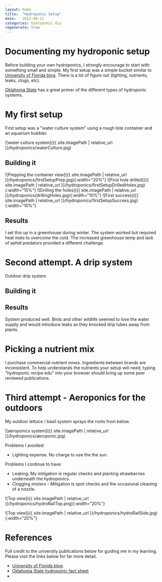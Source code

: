 ```yaml
---
layout: home
title:  "Hydroponic Setup"
date:   2022-09-11
categories: hydroponic diy 
regenerate: true
---
```

 

# Documenting my hydroponic setup
Before building your own hydroponics, I strongly encourage to start with something small and simple.  My first setup was a simple bucket similar to [University of Florida blog](https://blogs.ifas.ufl.edu/orangeco/2020/04/09/set-it-and-forget-it-hydroponics/).  There is a lot of figure out  (lighting, nutrients, leaks, clogs, etc). 

[Oklahoma State](https://extension.okstate.edu/fact-sheets/hydroponics.html) has a great primer of the different types of hydroponic systems.

# My first setup
 First setup was a "water culture system" using a rough tote container and an aquarium bubbler.
 
![water culture system]({{ site.imagePath | relative_url }}/hydroponics/waterCulture.jpg)

## Building it
 ![Prepping the container view]({{ site.imagePath | relative_url }}/hydroponics/firstSetupPrep.jpg){:width="20%"}
 ![First hole drilled]({{ site.imagePath | relative_url }}/hydroponics/firstSetupDrilledHoles.jpg){:width="15%"}
 ![Drilling the holes]({{ site.imagePath | relative_url }}/hydroponics/drillingHoles.jpg){:width="10%"}
 ![First success]({{ site.imagePath | relative_url }}/hydroponics/firstSetupSuccess.jpg){:width="10%"}

## Results
I set this up in a greenhouse during winter.  The system worked but required heat mats to overcome the cold.  The increased greenhouse temp and lack of aphid predators provided a different challenge.

# Second attempt.  A drip system
 Outdoor drip system

## Building it

## Results
System produced well.  Birds and other wildlife seemed to love the water supply and would introduce leaks as they knocked drip tubes away from  plants.

# Picking a nutrient mix
I purchase commercial nutrient mixes.  Ingredients between brands are inconsistent.  To help understands the nutrients your setup will need, typing "hydroponic recipe edu" into your browser should bring up some peer reviewed publications. 

# Third attempt - Aeroponics for the outdoors
My outdoor lettuce / basil system sprays the roots from below. 

 ![aeroponics system]({{ site.imagePath | relative_url }}/hydroponics/aeroponic.jpg)


Problems I avoided:
- Lighting expense.  No charge to use the the sun. 

Problems I continue to have:
- Leaking.  My mitigation is regular checks and planting strawberries underneath the hydroponics.  
- Clogging misters - Mitigation is  spot checks and the occasional cleaning of a nozzle.


 ![Top view]({{ site.imagePath | relative_url }}/hydroponics/hydroRailTop.png){:width="20%"}

 ![Top view]({{ site.imagePath | relative_url }}/hydroponics/hydroRailSide.jpg){:width="20%"}



# References
Full credit to the university publications below for guiding me in my learning.  Please visit the links below for far more detail.

- [University of Florida blog](https://blogs.ifas.ufl.edu/orangeco/2020/04/09/set-it-and-forget-it-hydroponics/).
- [Oklahoma State hydroponic fact sheet](https://extension.okstate.edu/fact-sheets/hydroponics.html)
- 